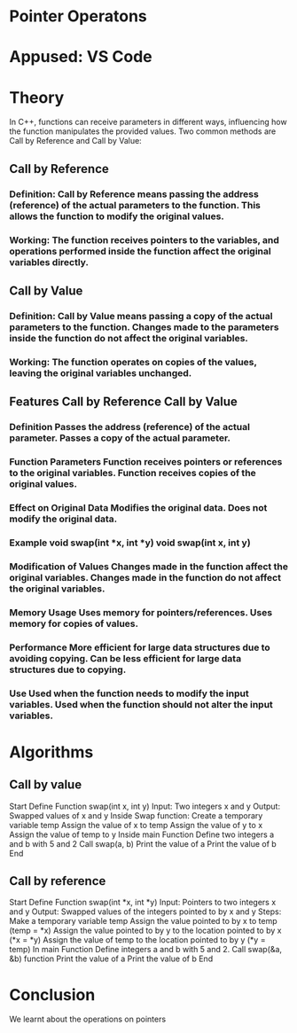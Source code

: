 # Pointer Operatons
# Appused: VS Code
# Theory
In C++, functions can receive parameters in different ways, influencing how the function manipulates the provided values. Two common methods are Call by Reference and Call by Value:
## Call by Reference
### Definition: Call by Reference means passing the address (reference) of the actual parameters to the function. This allows the function to modify the original values.

### Working: The function receives pointers to the variables, and operations performed inside the function affect the original variables directly.

## Call by Value
### Definition: Call by Value means passing a copy of the actual parameters to the function. Changes made to the parameters inside the function do not affect the original variables.

### Working: The function operates on copies of the values, leaving the original variables unchanged.

## Features	Call by Reference	Call by Value
### Definition	Passes the address (reference) of the actual parameter.	Passes a copy of the actual parameter.
### Function Parameters	Function receives pointers or references to the original variables.	Function receives copies of the original values.
### Effect on Original Data	Modifies the original data.	Does not modify the original data.
### Example	void swap(int *x, int *y)	void swap(int x, int y)
### Modification of Values	Changes made in the function affect the original variables.	Changes made in the function do not affect the original variables.
### Memory Usage	Uses memory for pointers/references.	Uses memory for copies of values.
### Performance	More efficient for large data structures due to avoiding copying.	Can be less efficient for large data structures due to copying.
### Use	Used when the function needs to modify the input variables.	Used when the function should not alter the input variables.

# Algorithms
## Call by value
Start
Define Function swap(int x, int y)
Input: Two integers x and y
Output: Swapped values of x and y
Inside Swap function:
Create a temporary variable temp
Assign the value of x to temp
Assign the value of y to x
Assign the value of temp to y
Inside main Function
Define two integers a and b with 5 and 2
Call swap(a, b)
Print the value of a
Print the value of b
End
## Call by reference
Start
Define Function swap(int *x, int *y)
Input: Pointers to two integers x and y
Output: Swapped values of the integers pointed to by x and y
Steps:
Make a temporary variable temp
Assign the value pointed to by x to temp (temp = *x)
Assign the value pointed to by y to the location pointed to by x (*x = *y)
Assign the value of temp to the location pointed to by y (*y = temp)
In main Function
Define integers a and b with 5 and 2.
Call swap(&a, &b) function
Print the value of a
Print the value of b
End
# Conclusion
We learnt about the operations on pointers
